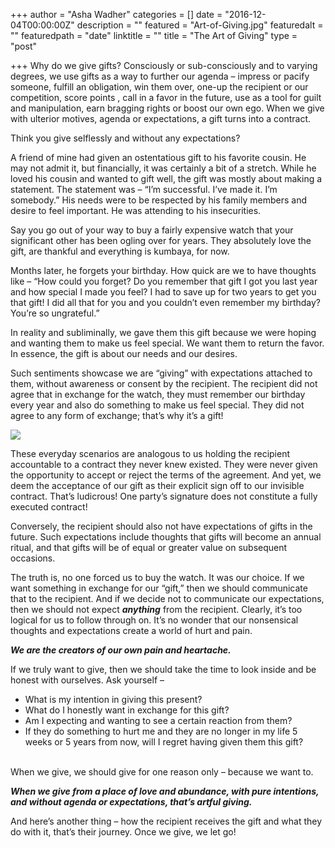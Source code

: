+++
author = "Asha Wadher"
categories = []
date = "2016-12-04T00:00:00Z"
description = ""
featured = "Art-of-Giving.jpg"
featuredalt = ""
featuredpath = "date"
linktitle = ""
title = "The Art of Giving"
type = "post"

+++
Why do we give gifts? Consciously or sub-consciously and to varying degrees, we use gifts as a way to further our agenda – impress or pacify someone, fulfill an obligation, win them over, one-up the recipient or our competition, score points  , call in a favor in the future, use as a tool for guilt and manipulation, earn bragging rights or boost our own ego. When we give with ulterior motives, agenda or expectations, a gift turns into a contract.

Think you give selflessly and without any expectations?

A friend of mine had given an ostentatious gift to his favorite cousin. He may not admit it, but financially, it was certainly a bit of a stretch. While he loved his cousin and wanted to gift well, the gift was mostly about making a statement. The statement was – “I’m successful. I’ve made it. I’m somebody.” His needs were to be respected by his family members and desire to feel important. He was attending to his insecurities.

Say you go out of your way to buy a fairly expensive watch that your significant other has been ogling over for years. They absolutely love the gift, are thankful and everything is kumbaya, for now.

Months later, he forgets your birthday. How quick are we to have thoughts like – “How could you forget? Do you remember that gift I got you last year and how special I made you feel? I had to save up for two years to get you that gift! I did all that for you and you couldn’t even remember my birthday? You’re so ungrateful.”

In reality and subliminally, we gave them this gift because we were hoping and wanting them to make us feel special. We want them to return the favor. In
essence, the gift is about our needs and our desires.

Such sentiments showcase we are “giving” with expectations attached to them, without awareness or consent by the recipient. The recipient did not agree that in exchange for the watch, they must remember our birthday every year and also do something to make us feel special. They did not agree to any form of exchange; that’s why it’s a gift!

<img class="2x" src="{% static '/img/twiztedmyrtle/blog/sheldon-quote.jpg' %}"/>


These everyday scenarios are analogous to us holding the recipient accountable
to a contract they never knew existed. They were never given the opportunity to
accept or reject the terms of the agreement. And yet, we deem the acceptance of
our gift as their explicit sign off to our invisible contract. That’s ludicrous! One party’s signature does not constitute a fully executed contract!

Conversely, the recipient should also not have expectations of gifts in the future. Such expectations include thoughts that gifts will become an annual ritual, and that gifts will be of equal or greater value on subsequent occasions.

The truth is, no one forced us to buy the watch. It was our choice. If we want something in exchange for our “gift,” then we should communicate that to the recipient. And if we decide not to communicate our expectations, then we should
not expect <strong><em>anything</em></strong> from the recipient. Clearly, it’s too logical for us to follow through on. It’s no wonder that our nonsensical thoughts and expectations create a world of hurt and pain.

<strong><em>We are the creators of our own pain and heartache.</em></strong>

<p style="margin-bottom:0;">If we truly want to give, then we should take the time to look inside and be honest with ourselves. Ask yourself –</p>
<ul>
  <li>What is my intention in giving this present?</li>
  <li>What do I honestly want in exchange for this gift?</li>
  <li>Am I expecting and wanting to see a certain reaction from them?</li>
  <li>If they do something to hurt me and they are no longer in my life 5 weeks or 5 years from now, will I regret having given them this gift?</li>
</ul>
<br>
When we give, we should give for one reason only – because we want to.

<strong><em>When we give from a place of love and abundance, with pure intentions, and without agenda or expectations, that’s artful giving.</em></strong>

And here’s another thing – how the recipient receives the gift and what they do with it, that’s their journey. Once we give, we let go!

<br>
